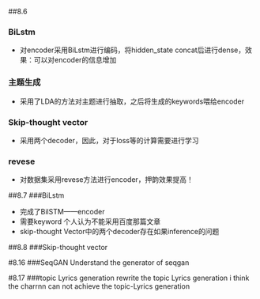 ##8.6
### BiLstm
* 对encoder采用BiLstm进行编码，将hidden_state concat后进行dense，效果：可以对encoder的信息增加

### 主题生成
* 采用了LDA的方法对主题进行抽取，之后将生成的keywords喂给encoder


### Skip-thought vector
* 采用两个decoder，因此，对于loss等的计算需要进行学习

### revese
* 对数据集采用revese方法进行encoder，押韵效果提高！

##8.7 
###BiLstm
* 完成了BilSTM——encoder
* 需要keyword 个人认为不能采用百度那篇文章
* skip-thought Vector中的两个decoder存在如果inference的问题

##8.8
###Skip-thought vector

#8.16
###SeqGAN
Understand the generator of seqgan 

#8.17
###topic Lyrics generation
rewrite the topic Lyrics generation
i think the charrnn can not achieve the topic-Lyrics generation




